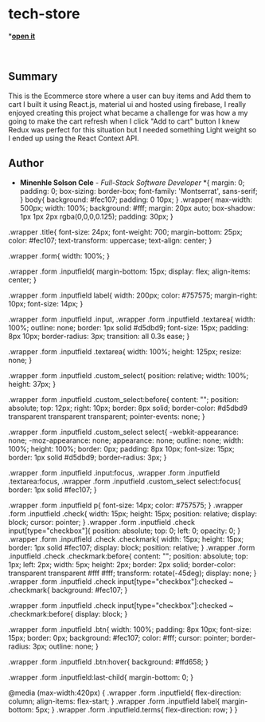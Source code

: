 # tech-store

***[open it](https://tech-store-fc59b.web.app/)**

<br>

## Summary

This is the Ecommerce store where a user can buy items and Add them to cart I built it using React.js, material ui and hosted using firebase,
I really enjoyed creating this project what became a challenge for was how a my going to make the cart refresh when I click "Add to cart" button
I knew Redux was perfect for this situation but I needed something Light weight so I ended up using the React Context API.

## Author

* **Minenhle Solson Cele** - *Full-Stack Software Developer*
*{
  margin: 0;
  padding: 0;
  box-sizing: border-box;
  font-family: 'Montserrat', sans-serif;
}
body{
  background: #fec107;
  padding: 0 10px;
}
.wrapper{
  max-width: 500px;
  width: 100%;
  background: #fff;
  margin: 20px auto;
  box-shadow: 1px 1px 2px rgba(0,0,0,0.125);
  padding: 30px;
}

.wrapper .title{
  font-size: 24px;
  font-weight: 700;
  margin-bottom: 25px;
  color: #fec107;
  text-transform: uppercase;
  text-align: center;
}

.wrapper .form{
  width: 100%;
}

.wrapper .form .inputfield{
  margin-bottom: 15px;
  display: flex;
  align-items: center;
}

.wrapper .form .inputfield label{
   width: 200px;
   color: #757575;
   margin-right: 10px;
  font-size: 14px;
}

.wrapper .form .inputfield .input,
.wrapper .form .inputfield .textarea{
  width: 100%;
  outline: none;
  border: 1px solid #d5dbd9;
  font-size: 15px;
  padding: 8px 10px;
  border-radius: 3px;
  transition: all 0.3s ease;
}

.wrapper .form .inputfield .textarea{
  width: 100%;
  height: 125px;
  resize: none;
}

.wrapper .form .inputfield .custom_select{
  position: relative;
  width: 100%;
  height: 37px;
}

.wrapper .form .inputfield .custom_select:before{
  content: "";
  position: absolute;
  top: 12px;
  right: 10px;
  border: 8px solid;
  border-color: #d5dbd9 transparent transparent transparent;
  pointer-events: none;
}

.wrapper .form .inputfield .custom_select select{
  -webkit-appearance: none;
  -moz-appearance:   none;
  appearance:        none;
  outline: none;
  width: 100%;
  height: 100%;
  border: 0px;
  padding: 8px 10px;
  font-size: 15px;
  border: 1px solid #d5dbd9;
  border-radius: 3px;
}


.wrapper .form .inputfield .input:focus,
.wrapper .form .inputfield .textarea:focus,
.wrapper .form .inputfield .custom_select select:focus{
  border: 1px solid #fec107;
}

.wrapper .form .inputfield p{
   font-size: 14px;
   color: #757575;
}
.wrapper .form .inputfield .check{
  width: 15px;
  height: 15px;
  position: relative;
  display: block;
  cursor: pointer;
}
.wrapper .form .inputfield .check input[type="checkbox"]{
  position: absolute;
  top: 0;
  left: 0;
  opacity: 0;
}
.wrapper .form .inputfield .check .checkmark{
  width: 15px;
  height: 15px;
  border: 1px solid #fec107;
  display: block;
  position: relative;
}
.wrapper .form .inputfield .check .checkmark:before{
  content: "";
  position: absolute;
  top: 1px;
  left: 2px;
  width: 5px;
  height: 2px;
  border: 2px solid;
  border-color: transparent transparent #fff #fff;
  transform: rotate(-45deg);
  display: none;
}
.wrapper .form .inputfield .check input[type="checkbox"]:checked ~ .checkmark{
  background: #fec107;
}

.wrapper .form .inputfield .check input[type="checkbox"]:checked ~ .checkmark:before{
  display: block;
}

.wrapper .form .inputfield .btn{
  width: 100%;
   padding: 8px 10px;
  font-size: 15px; 
  border: 0px;
  background:  #fec107;
  color: #fff;
  cursor: pointer;
  border-radius: 3px;
  outline: none;
}

.wrapper .form .inputfield .btn:hover{
  background: #ffd658;
}

.wrapper .form .inputfield:last-child{
  margin-bottom: 0;
}

@media (max-width:420px) {
  .wrapper .form .inputfield{
    flex-direction: column;
    align-items: flex-start;
  }
  .wrapper .form .inputfield label{
    margin-bottom: 5px;
  }
  .wrapper .form .inputfield.terms{
    flex-direction: row;
  }
}
